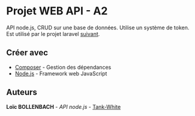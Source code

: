 # Projet WEB API - A2

API node.js, CRUD sur une base de données. Utilise un système de token.
Est utilisé par le projet laravel [suivant](https://github.com/Poulpynateur/A2-ProjetWeb).

## Créer avec

* [Composer](https://getcomposer.org/) - Gestion des dépendances
* [Node.js](https://nodejs.org/en/) - Framework web JavaScript

## Auteurs

**Loïc BOLLENBACH** - *API node.js* - [Tank-White](https://github.com/Tank-White)

